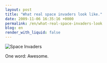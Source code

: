 ```yaml
---
layout: post
title: "What real space invaders look like."
date: 2009-11-06 16:35:16 +0000
permalink: /en/what-real-space-invaders-look
blog: en
render_with_liquid: false
---
```


<img src="http://www.geekologie.com/2009/11/05/real-invaders.jpg" alt="Space Invaders">

<p>One word: Awesome.</p>

